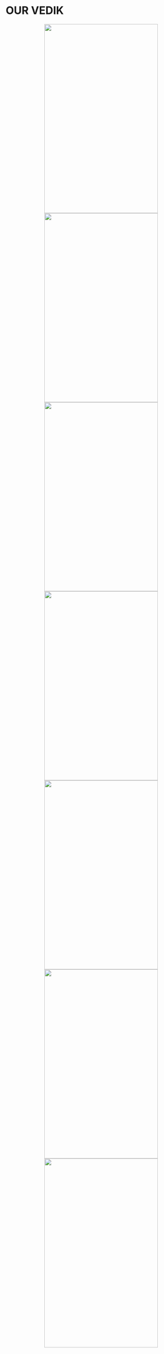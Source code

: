 # OUR VEDIK

<div class=" p-3 border" align="center">
<img class="p-5" src="https://user-images.githubusercontent.com/67639272/88789265-de337500-d129-11ea-995d-ad6178a5c916.jpg" width="300" height="500"> </img>
</div>

<div class=" p-3 border d-flex" align= "center">
<img src="https://user-images.githubusercontent.com/67639272/88789334-f4d9cc00-d129-11ea-9803-3c1bd68f41bc.jpg" width="300" height="500"> </img>
<img src="https://user-images.githubusercontent.com/67639272/88789367-002cf780-d12a-11ea-9b70-43dc4afc9672.jpg" width="300" height="500"> </img>
<img src="https://user-images.githubusercontent.com/67639272/88789474-19ce3f00-d12a-11ea-9fcd-c79c48c21eac.jpg" width="300" height="500"> </img>
<img src="https://user-images.githubusercontent.com/67639272/88789390-08853280-d12a-11ea-9da1-c060aa060ffb.jpg" width="300" height="500"> </img>
<img src="https://user-images.githubusercontent.com/67639272/88789419-10dd6d80-d12a-11ea-8d1b-f9a7806ae91b.jpg" width="300" height="500"> </img>
<img src="https://user-images.githubusercontent.com/67639272/88789451-15a22180-d12a-11ea-8433-f107cd0f773a.jpg" width="300" height="500"> </img>
</div>
